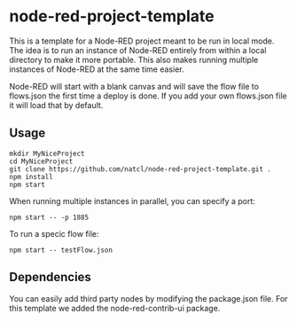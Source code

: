 # node-red-project-template
This is a template for a Node-RED project meant to be run in local mode.  The idea is to run an instance of Node-RED entirely from within a local directory to make it more portable.  This also makes running multiple instances of Node-RED at the same time easier.

Node-RED will start with a blank canvas and will save the flow file to flows.json the first time a deploy is done.  If you add your own flows.json file it will load that by default.

## Usage

```
mkdir MyNiceProject
cd MyNiceProject
git clone https://github.com/natcl/node-red-project-template.git .
npm install
npm start
```

When running multiple instances in parallel, you can specify a port:

```
npm start -- -p 1885
```
To run a specic flow file:

```
npm start -- testFlow.json
```

## Dependencies

You can easily add third party nodes by modifying the package.json file.  For this template we added the node-red-contrib-ui package.
